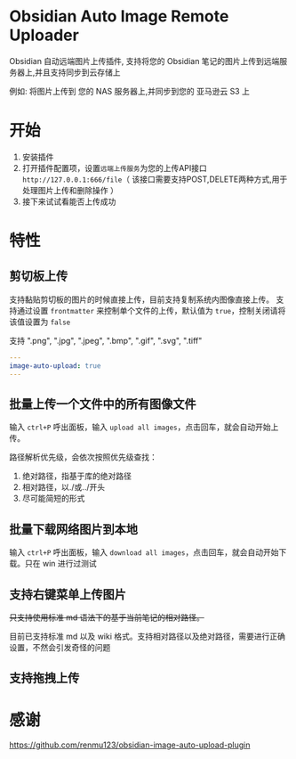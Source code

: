 # Obsidian Auto Image Remote Uploader

Obsidian 自动远端图片上传插件, 支持将您的 Obsidian 笔记的图片上传到远端服务器上,并且支持同步到云存储上

例如: 将图片上传到 您的 NAS 服务器上,并同步到您的 亚马逊云 S3 上

# 开始

1. 安装插件
2. 打开插件配置项，设置`远端上传服务`为您的上传API接口`http://127.0.0.1:666/file`（ 该接口需要支持POST,DELETE两种方式,用于处理图片上传和删除操作 ）
3. 接下来试试看能否上传成功

# 特性

## 剪切板上传

支持黏贴剪切板的图片的时候直接上传，目前支持复制系统内图像直接上传。
支持通过设置 `frontmatter` 来控制单个文件的上传，默认值为 `true`，控制关闭请将该值设置为 `false`

支持 ".png", ".jpg", ".jpeg", ".bmp", ".gif", ".svg", ".tiff"


```yaml
---
image-auto-upload: true
---
```

## 批量上传一个文件中的所有图像文件

输入 `ctrl+P` 呼出面板，输入 `upload all images`，点击回车，就会自动开始上传。

路径解析优先级，会依次按照优先级查找：

1. 绝对路径，指基于库的绝对路径
2. 相对路径，以./或../开头
3. 尽可能简短的形式

## 批量下载网络图片到本地

输入 `ctrl+P` 呼出面板，输入 `download all images`，点击回车，就会自动开始下载。只在 win 进行过测试

## 支持右键菜单上传图片

~~只支持使用标准 md 语法下的基于当前笔记的相对路径。~~

目前已支持标准 md 以及 wiki 格式。支持相对路径以及绝对路径，需要进行正确设置，不然会引发奇怪的问题

## 支持拖拽上传

# 感谢

https://github.com/renmu123/obsidian-image-auto-upload-plugin